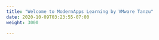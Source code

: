 ```yaml
---
title: "Welcome to ModernApps Learning by VMware Tanzu"
date: 2020-10-09T03:23:55-07:00
weight: 3000

---
```

